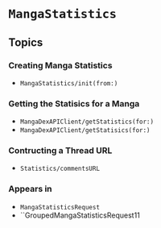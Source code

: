# ``MangaStatistics``

## Topics

### Creating Manga Statistics

- ``MangaStatistics/init(from:)``

### Getting the Statisics for a Manga

- ``MangaDexAPIClient/getStatistics(for:)``
- ``MangaDexAPIClient/getStatisics(for:)``

### Contructing a Thread URL

- ``Statistics/commentsURL``

### Appears in

- ``MangaStatisticsRequest``
- ``GroupedMangaStatisticsRequest11

